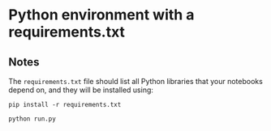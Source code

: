# Python environment with a requirements.txt

## Notes

The `requirements.txt` file should list all Python libraries that your notebooks
depend on, and they will be installed using:

```
pip install -r requirements.txt

```

```
python run.py
```
